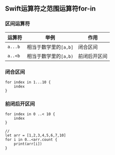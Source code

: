 ## Swift运算符之范围运算符for-in

### 区间运算符

| 运算符 |举例 | 作用 |
| --- | --- | --- |
| `a...b` | 相当于数学里的`[a,b]` | 闭合区间 |
| `a..<b` | 相当于数学里的`[a,b)` | 前闭后开区间 |

### 闭合区间
```
for index in 1...10 {
    index
}
```

### 前闭后开区间
```
for index in 0 ..< 10 {
    index
}

//
let arr = [1,2,3,4,5,6,7,10]
for i in 0..<arr.count {
    print(arr[i])
}
```

















